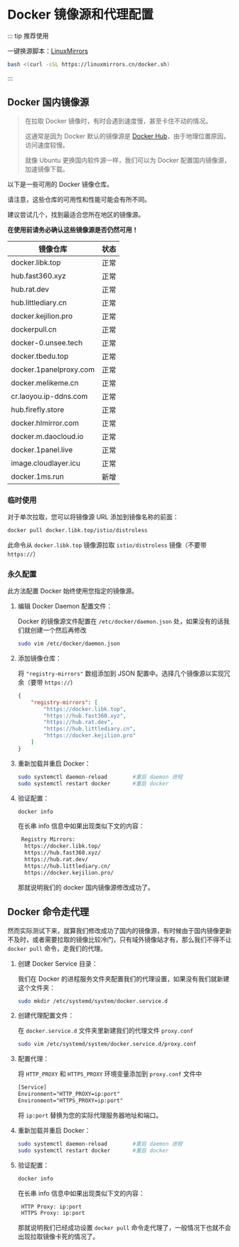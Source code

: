 # Docker 镜像源和代理配置

::: tip 推荐使用

一键换源脚本：[LinuxMirrors](https://linuxmirrors.cn/#docker)

```bash
bash <(curl -sSL https://linuxmirrors.cn/docker.sh)
```

:::

## Docker 国内镜像源

> 在拉取 Docker 镜像时，有时会遇到速度慢，甚至卡住不动的情况。
>
> 这通常是因为 Docker 默认的镜像源是 [Docker Hub](https://hub.docker.com)，由于地理位置原因，访问速度较慢。
>
> 就像 Ubuntu 更换国内软件源一样，我们可以为 Docker 配置国内镜像源，加速镜像下载。

以下是一些可用的 Docker 镜像仓库。

请注意，这些仓库的可用性和性能可能会有所不同。

建议尝试几个，找到最适合您所在地区的镜像源。

**在使用前请务必确认这些镜像源是否仍然可用！**

| 镜像仓库               | 状态 |
| ---------------------- | ---- |
| docker.libk.top        | 正常 |
| hub.fast360.xyz        | 正常 |
| hub.rat.dev            | 正常 |
| hub.littlediary.cn     | 正常 |
| docker.kejilion.pro    | 正常 |
| dockerpull.cn          | 正常 |
| docker-0.unsee.tech    | 正常 |
| docker.tbedu.top       | 正常 |
| docker.1panelproxy.com | 正常 |
| docker.melikeme.cn     | 正常 |
| cr.laoyou.ip-ddns.com  | 正常 |
| hub.firefly.store      | 正常 |
| docker.hlmirror.com    | 正常 |
| docker.m.daocloud.io   | 正常 |
| docker.1panel.live     | 正常 |
| image.cloudlayer.icu   | 正常 |
| docker.1ms.run         | 新增 |

### 临时使用

对于单次拉取，您可以将镜像源 URL 添加到镜像名称的前面：

```bash
docker pull docker.libk.top/istio/distroless
```

此命令从 `docker.libk.top` 镜像源拉取 `istio/distroless` 镜像（不要带 `https://`）

### 永久配置

此方法配置 Docker 始终使用您指定的镜像源。

1. 编辑 Docker Daemon 配置文件：

    Docker 的镜像源文件配置在 `/etc/docker/daemon.json` 处，如果没有的话我们就创建一个然后再修改

    ```bash
    sudo vim /etc/docker/daemon.json
    ```

2. 添加镜像仓库：

    将 `"registry-mirrors"` 数组添加到 JSON 配置中。选择几个镜像源以实现冗余（要带 `https://`）

    ```json
    {
        "registry-mirrors": [
            "https://docker.libk.top",
            "https://hub.fast360.xyz",
            "https://hub.rat.dev",
            "https://hub.littlediary.cn",
            "https://docker.kejilion.pro"
        ]
    }
    ```

3. 重新加载并重启 Docker：

    ```bash
    sudo systemctl daemon-reload        #重启 daemon 进程
    sudo systemctl restart docker       #重启 docker
    ```

4. 验证配置：

    ```bash
    docker info
    ```

    在长串 info 信息中如果出现类似下文的内容：

    ```txt
     Registry Mirrors:
      https://docker.libk.top/
      https://hub.fast360.xyz/
      https://hub.rat.dev/
      https://hub.littlediary.cn/
      https://docker.kejilion.pro/
    ```

    那就说明我们的 docker 国内镜像源修改成功了。

## Docker 命令走代理

然而实际测试下来，就算我们修改成功了国内的镜像源，有时候由于国内镜像更新不及时，或者需要拉取的镜像比较冷门，只有域外镜像站才有，那么我们不得不让 `docker pull` 命令，走我们的代理。

1. 创建 Docker Service 目录：

    我们在 Docker 的进程服务文件夹配置我们的代理设置，如果没有我们就新建这个文件夹：

    ```bash
    sudo mkdir /etc/systemd/system/docker.service.d
    ```

2. 创建代理配置文件：

    在 `docker.service.d` 文件夹里新建我们的代理文件 `proxy.conf`

    ```bash
    sudo vim /etc/systemd/system/docker.service.d/proxy.conf
    ```

3. 配置代理：

    将 `HTTP_PROXY` 和 `HTTPS_PROXY` 环境变量添加到 `proxy.conf` 文件中

    ```txt
    [Service] 
    Environment="HTTP_PROXY=ip:port" 
    Environment="HTTPS_PROXY=ip:port"
    ```

    将 `ip:port` 替换为您的实际代理服务器地址和端口。

4. 重新加载并重启 Docker：

    ```bash
    sudo systemctl daemon-reload        #重启 daemon 进程
    sudo systemctl restart docker       #重启 docker
    ```

5. 验证配置：

    ```bash
    docker info
    ```

    在长串 info 信息中如果出现类似下文的内容：

    ```txt
     HTTP Proxy: ip:port
     HTTPS Proxy: ip:port
    ```

    那就说明我们已经成功设置 `docker pull` 命令走代理了，一般情况下也就不会出现拉取镜像卡死的情况了。

